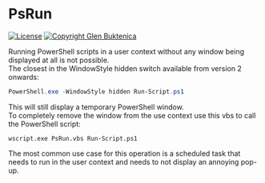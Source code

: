 # PsRun

[![License](https://img.shields.io/badge/License-MIT-blue.svg)](https://opensource.org/licenses/MIT)
[![Copyright Glen Buktenica](https://img.shields.io/badge/Copyright-Glen_Buktenica-blue.svg)](http://buktenica.com)

Running PowerShell scripts in a user context without any window being displayed at all is not possible.  
The closest in the WindowStyle hidden switch available from version 2 onwards:

```powershell
PowerShell.exe -WindowStyle hidden Run-Script.ps1
```

This will still display a temporary PowerShell window.  
To completely remove the window from the use context use this vbs to call the PowerShell script:

```command
wscript.exe PsRun.vbs Run-Script.ps1
```

The most common use case for this operation is a scheduled task that needs to run in the user context and needs to not display an annoying pop-up.